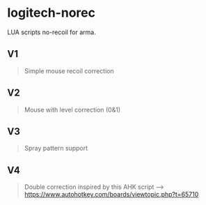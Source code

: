 # logitech-norec
LUA scripts no-recoil for arma.
## V1
> Simple mouse recoil correction

## V2
> Mouse with level correction (0&1)

## V3
> Spray pattern support

## V4
> Double correction inspired by this AHK script --> https://www.autohotkey.com/boards/viewtopic.php?t=65710
